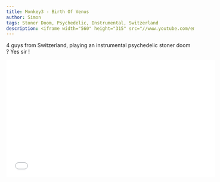 ```yaml
---
title: Monkey3 - Birth Of Venus
author: Simon
tags: Stoner Doom, Psychedelic, Instrumental, Switzerland
description: <iframe width="560" height="315" src="//www.youtube.com/embed/sbFqdgRk_oE" frameborder="0" allowfullscreen></iframe>
---
```


4 guys from Switzerland, playing an instrumental psychedelic stoner doom ? Yes sir !

<iframe width="560" height="315" src="//www.youtube.com/embed/sbFqdgRk_oE" frameborder="0" allowfullscreen></iframe>
